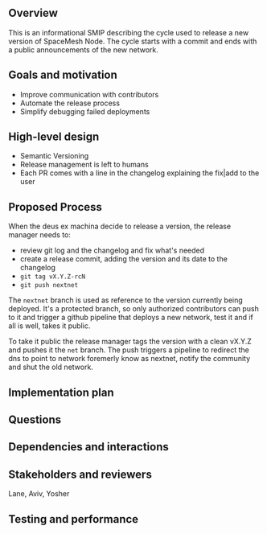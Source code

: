 ## Overview

This is an informational SMIP describing the cycle used to release a new 
version of SpaceMesh Node.
The cycle starts with a commit and ends with a public announcements of 
the new network.

## Goals and motivation

- Improve communication with contributors
- Automate the release process
- Simplify debugging failed deployments

## High-level design

- Semantic Versioning
- Release management is left to humans
- Each PR comes with a line in the changelog explaining the fix|add to the user

## Proposed Process

When the deus ex machina decide to release a version, the release manager
needs to: 

- review git log and the changelog and fix what's needed
- create a release commit, adding the version and its date to the changelog 
- `git tag vX.Y.Z-rcN`
- `git push nextnet`

The `nextnet` branch is used as reference to the version currently being 
deployed. It's a protected branch, so only authorized contributors can 
push to it and trigger a github pipeline that deploys a new network, test it 
and if all is well, takes it public.

To take it public the release manager tags the version with a clean vX.Y.Z
and pushes it the `net` branch. The push triggers a pipeline to redirect
the dns to point to network foremerly know as nextnet, notify the community and
shut the old network.

## Implementation plan

<!-- Provide more details about the proposed implementation plan such as roadmap and milestones. -->

## Questions

<!-- List any unanswered questions, or questions to be discussed. -->

## Dependencies and interactions

<!-- List which applications, elements of infrastructure, and/or parts of the code that are impacted by this proposal. -->

## Stakeholders and reviewers

Lane, Aviv, Yosher

## Testing and performance

<!-- How do you intend to test the changes? -->
